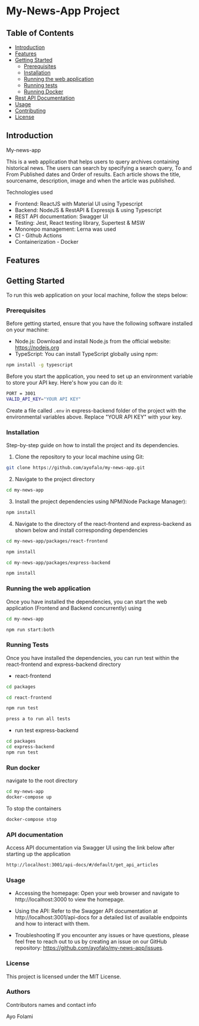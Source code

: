 # My-News-App Project

## Table of Contents

- [Introduction](#introduction)
- [Features](#features)
- [Getting Started](#getting-started)
  - [Prerequisites](#prerequisites)
  - [Installation](#installation)
  - [Running the web application](#running-the-web-application)
  - [Running tests](#running-test)
  - [Running Docker](#run-docker)
- [Rest API Documentation](#api-documentation)
- [Usage](#usage)
- [Contributing](#contributing)
- [License](#license)

## Introduction

My-news-app

This is a web application that helps users to query archives containing historical news. The users can search by specifying a search query, To and From Published dates and Order of results. Each article shows the title, sourcename, description, image and when the article was published.

Technologies used

- Frontend: ReactJS with Material UI using Typescript
- Backend: NodeJS & RestAPI & Expressjs & using Typescript
- REST API documentation: Swagger UI
- Testing: Jest, React testing library, Supertest & MSW
- Monorepo management: Lerna was used
- CI - Github Actions
- Containerization - Docker

## Features

## Getting Started

To run this web application on your local machine, follow the steps below:

### Prerequisites

Before getting started, ensure that you have the following software installed on your machine:

- Node.js: Download and install Node.js from the official website: https://nodejs.org
- TypeScript: You can install TypeScript globally using npm:

```bash
npm install -g typescript
```

Before you start the application, you need to set up an environment variable to store your API key. Here's how you can do it:

```bash
PORT = 3001
VALID_API_KEY="YOUR API KEY"
```

Create a file called `.env` in express-backend folder of the project with the environmental variables above. Replace "YOUR API KEY" with your key.

### Installation

Step-by-step guide on how to install the project and its dependencies.

1. Clone the repository to your local machine using Git:

```bash
git clone https://github.com/ayofalo/my-news-app.git
```

2. Navigate to the project directory

```bash
cd my-news-app
```

3. Install the project dependencies using NPM(Node Package Manager):

```bash
npm install
```

4. Navigate to the directory of the react-frontend and express-backend as shown below and install corresponding dependencies

```bash
cd my-news-app/packages/react-frontend
```

```bash
npm install
```

```bash
cd my-news-app/packages/express-backend
```

```bash
npm install
```

### Running the web application

Once you have installed the dependencies, you can start the web application (Frontend and Backend concurrently) using

```bash
cd my-news-app
```

```bash
npm run start:both
```

### Running Tests

Once you have installed the dependencies, you can run test within the react-frontend and express-backend directory

- react-frontend

```bash
cd packages
```

```bash
cd react-frontend
```

```bash
npm run test
```

```bash
press a to run all tests
```

- run test express-backend

```bash
cd packages
cd express-backend
npm run test
```

### Run docker

navigate to the root directory

```bash
cd my-news-app
docker-compose up

```

To stop the containers

```bash
docker-compose stop
```

### API documentation

Access API documentation via Swagger UI using the link below after starting up the application

```bash
http://localhost:3001/api-docs/#/default/get_api_articles
```

### Usage

- Accessing the homepage: Open your web browser and navigate to http://localhost:3000 to view the homepage.

- Using the API: Refer to the Swagger API documentation at http://localhost:3001/api-docs for a detailed list of available endpoints and how to interact with them.

- Troubleshooting
  If you encounter any issues or have questions, please feel free to reach out to us by creating an issue on our GitHub repository: https://github.com/ayofalo/my-news-app/issues.

### License

This project is licensed under the MIT License.

### Authors

Contributors names and contact info

Ayo Folami
